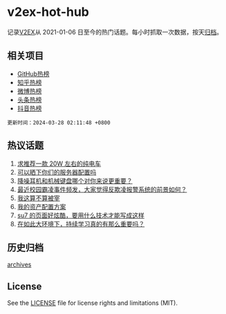# v2ex-hot-hub

 记录[V2EX](https://www.v2ex.com/)从 2021-01-06 日至今的热门话题。每小时抓取一次数据，按天[归档](archives)。
 
 ## 相关项目

- [GitHub热榜](https://github.com/lonnyzhang423/github-hot-hub)
- [知乎热榜](https://github.com/lonnyzhang423/zhihu-hot-hub)
- [微博热榜](https://github.com/lonnyzhang423/weibo-hot-hub)
- [头条热榜](https://github.com/lonnyzhang423/toutiao-hot-hub)
- [抖音热榜](https://github.com/lonnyzhang423/douyin-hot-hub)


 `更新时间：2024-03-28 02:11:48 +0800`

## 热议话题

1. [求推荐一款 20W 左右的纯电车](https://www.v2ex.com/t/1027321)
1. [可以晒下你们的服务器配置吗](https://www.v2ex.com/t/1027481)
1. [降噪耳机和机械键盘哪个对你来说更重要？](https://www.v2ex.com/t/1027325)
1. [最近校园霸凌事件频发，大家觉得反欺凌报警系统的前景如何？](https://www.v2ex.com/t/1027332)
1. [我这算不算被宰](https://www.v2ex.com/t/1027345)
1. [我的资产配置方案](https://www.v2ex.com/t/1027429)
1. [su7 的页面好炫酷，要用什么技术才能写成这样](https://www.v2ex.com/t/1027438)
1. [在如此大环境下，持续学习真的有那么重要吗？](https://www.v2ex.com/t/1027318)

## 历史归档

[archives](archives)

## License

See the [LICENSE](LICENSE) file for license rights and limitations (MIT).
